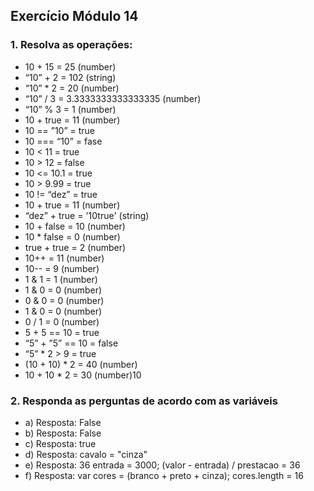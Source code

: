 ## Exercício Módulo 14

### 1. Resolva as operações: 
- 10 + 15 = 25 (number)
- “10” + 2 = 102 (string)
- “10” * 2 = 20 (number)
- “10” / 3 = 3.3333333333333335 (number)
- “10” % 3 = 1 (number)
- 10 + true = 11 (number)
- 10 == ”10” = true
- 10 === “10” = fase
- 10 < 11 = true
- 10 > 12 = false
- 10 <= 10.1 = true
- 10 > 9.99 = true
- 10 != “dez” = true
- 10 + true = 11 (number)
- “dez” + true = '10true' (string)
- 10 + false = 10 (number)
- 10 * false = 0 (number)
- true + true = 2 (number)
- 10++ =    11 (number)
- 10-- =  9 (number)
- 1 & 1 = 1 (number)
- 1 & 0 = 0 (number)
- 0 & 0 = 0 (number)
- 1 & 0 = 0 (number)
- 0 / 1 = 0 (number)
- 5 + 5 == 10 = true
- “5” + ”5” == 10 = false
- “5” * 2 > 9 = true
- (10 + 10) * 2 = 40 (number)
- 10 + 10 * 2 = 30 (number)10

### 2. Responda as perguntas de acordo com as variáveis
- a) Resposta: False
- b) Resposta: False
- c) Resposta: true
- d) Resposta: cavalo = "cinza"
- e) Resposta: 36
entrada = 3000;
(valor -  entrada) / prestacao = 36
- f) Resposta: 
var cores = (branco + preto + cinza);
cores.length = 16

